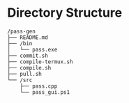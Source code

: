 # Directory Structure

```
/pass-gen
├── README.md
├── /bin
│   └── pass.exe
├── commit.sh
├── compile-termux.sh
├── compile.sh
├── pull.sh
└── /src
    ├── pass.cpp
    └── pass_gui.ps1

```
